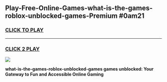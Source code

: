 
## Play-Free-Online-Games-what-is-the-games-roblox-unblocked-games-Premium #0am21
<h3>
<a href="https://premium.freeplayer.one?title=what-is-the-games-roblox-unblocked-games&ref=8M">CLICK TO PLAY</a></h3>
<hr>

<h3>
<a href="https://premium.freeplayer.one?title=what-is-the-games-roblox-unblocked-games&ref=8M">CLICK 2 PLAY</a>
  
</h3>

<a href="https://premium.freeplayer.one?title=what-is-the-games-roblox-unblocked-games&ref=8M"><img src="https://clearcache.store/games.png"></a>


**what-is-the-games-roblox-unblocked-games games unblocked: Your Gateway to Fun and Accessible Online Gaming**
